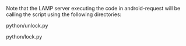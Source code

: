 Note that the LAMP server executing the code in android-request will be calling the script using the following directories:

python/unlock.py

python/lock.py
